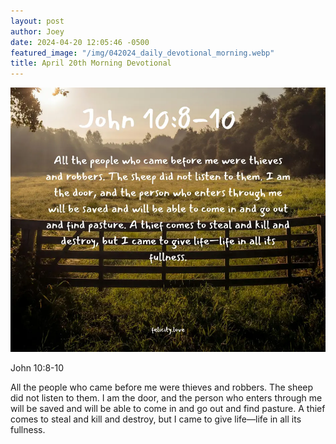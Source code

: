 ```yaml
---
layout: post
author: Joey
date: 2024-04-20 12:05:46 -0500
featured_image: "/img/042024_daily_devotional_morning.webp"
title: April 20th Morning Devotional
---
```


[![April 20th 2024 - Morning Devotional](/img/042024_daily_devotional_morning.webp)](/img/042024_daily_devotional_morning.webp)

John 10:8-10

All the people who came before me were thieves and robbers. The sheep did not listen to them. I am the door, and the person who enters through me will be saved and will be able to come in and go out and find pasture. A thief comes to steal and kill and destroy, but I came to give life—life in all its fullness.